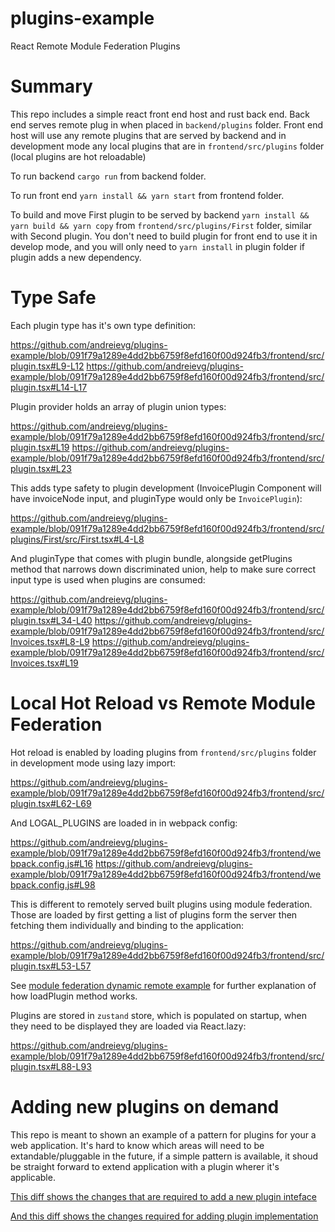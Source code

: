 # plugins-example
React Remote Module Federation Plugins

# Summary

This repo includes a simple react front end host and rust back end. Back end serves remote plug in when placed in `backend/plugins` folder. 
Front end host will use any remote plugins that are served by backend and in development mode any local plugins that are in `frontend/src/plugins` folder (local plugins are hot reloadable)

To run backend `cargo run` from backend folder.

To run front end `yarn install && yarn start` from frontend folder.

To build and move First plugin to be served by backend `yarn install && yarn build && yarn copy` from `frontend/src/plugins/First` folder, similar with Second plugin. 
You don't need to build plugin for front end to use it in develop mode, and you will only need to `yarn install` in plugin folder if plugin adds a new dependency.

# Type Safe

Each plugin type has it's own type definition:

https://github.com/andreievg/plugins-example/blob/091f79a1289e4dd2bb6759f8efd160f00d924fb3/frontend/src/plugin.tsx#L9-L12
https://github.com/andreievg/plugins-example/blob/091f79a1289e4dd2bb6759f8efd160f00d924fb3/frontend/src/plugin.tsx#L14-L17

Plugin provider holds an array of plugin union types:

https://github.com/andreievg/plugins-example/blob/091f79a1289e4dd2bb6759f8efd160f00d924fb3/frontend/src/plugin.tsx#L19
https://github.com/andreievg/plugins-example/blob/091f79a1289e4dd2bb6759f8efd160f00d924fb3/frontend/src/plugin.tsx#L23

This adds type safety to plugin development (InvoicePlugin Component will have invoiceNode input, and pluginType would only be `InvoicePlugin`):

https://github.com/andreievg/plugins-example/blob/091f79a1289e4dd2bb6759f8efd160f00d924fb3/frontend/src/plugins/First/src/First.tsx#L4-L8

And pluginType that comes with plugin bundle, alongside getPlugins method that narrows down discriminated union, help to make sure correct input type is used when plugins are consumed:

https://github.com/andreievg/plugins-example/blob/091f79a1289e4dd2bb6759f8efd160f00d924fb3/frontend/src/plugin.tsx#L34-L40
https://github.com/andreievg/plugins-example/blob/091f79a1289e4dd2bb6759f8efd160f00d924fb3/frontend/src/Invoices.tsx#L8-L9
https://github.com/andreievg/plugins-example/blob/091f79a1289e4dd2bb6759f8efd160f00d924fb3/frontend/src/Invoices.tsx#L19

# Local Hot Reload vs Remote Module Federation

Hot reload is enabled by loading plugins from `frontend/src/plugins` folder in development mode using lazy import:

https://github.com/andreievg/plugins-example/blob/091f79a1289e4dd2bb6759f8efd160f00d924fb3/frontend/src/plugin.tsx#L62-L69

And LOGAL_PLUGINS are loaded in in webpack config:

https://github.com/andreievg/plugins-example/blob/091f79a1289e4dd2bb6759f8efd160f00d924fb3/frontend/webpack.config.js#L16
https://github.com/andreievg/plugins-example/blob/091f79a1289e4dd2bb6759f8efd160f00d924fb3/frontend/webpack.config.js#L98

This is different to remotely served built plugins using module federation. 
Those are loaded by first getting a list of plugins form the server then fetching them individually and binding to the application:

https://github.com/andreievg/plugins-example/blob/091f79a1289e4dd2bb6759f8efd160f00d924fb3/frontend/src/plugin.tsx#L53-L57

See [module federation dynamic remote example](https://github.com/module-federation/module-federation-examples/blob/5bfee6d5fdfb976e11b1f173e88875ac819467d7/advanced-api/dynamic-remotes/app1/src/App.js) for further explanation of how loadPlugin method works.

Plugins are stored in `zustand` store, which is populated on startup, when they need to be displayed they are loaded via React.lazy:

https://github.com/andreievg/plugins-example/blob/091f79a1289e4dd2bb6759f8efd160f00d924fb3/frontend/src/plugin.tsx#L88-L93

# Adding new plugins on demand

This repo is meant to shown an example of a pattern for plugins for your a web application. 
It's hard to know which areas will need to be extandable/pluggable in the future, if a simple pattern is available, it shoud be straight forward to extend application with a plugin wherer it's applicable.

[This diff shows the changes that are required to add a new plugin inteface](https://github.com/andreievg/plugins-example/compare/e50687be80a20a81e6012bd86554d9384d4e8bce..091f79a1289e4dd2bb6759f8efd160f00d924fb3)

[And this diff shows the changes required for adding plugin implementation](https://github.com/andreievg/plugins-example/compare/d009b355d5d4cfed18a858b393967a310fec8b47..e50687be80a20a81e6012bd86554d9384d4e8bce) 



